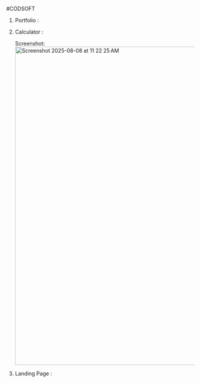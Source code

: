 #CODSOFT

1. Portfolio :

2. Calculator :

   Screenshot:
   <img width="1680" height="850" alt="Screenshot 2025-08-08 at 11 22 25 AM" src="https://github.com/user-attachments/assets/e3609dce-0c71-4279-910d-3c3f509dafbc" />

3. Landing Page :
   
